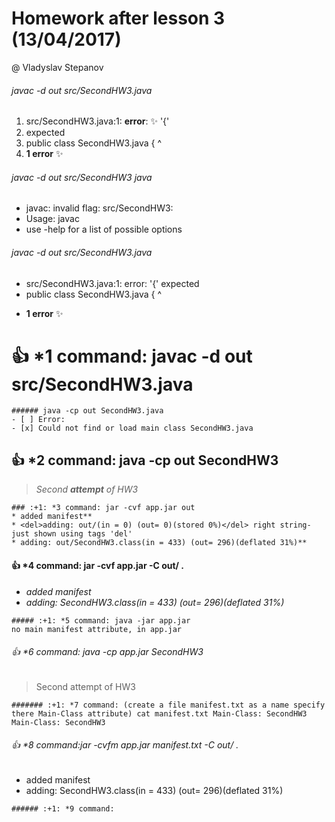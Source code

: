 # Homework after lesson 3 (13/04/2017)
@ Vladyslav Stepanov
###### javac -d out src/SecondHW3.java 
1. src/SecondHW3.java:1: **error**: :sparkles: '{'
2. expected
3.	public class SecondHW3.java {
               ^
4. **1 error** :sparkles:
###### javac -d out src/SecondHW3 java
- javac: invalid flag: src/SecondHW3:
 - Usage: javac <options> <source files>
  - use -help for a list of possible options
###### javac -d out src/SecondHW3.java
- src/SecondHW3.java:1: error: '{' expected
-	public class SecondHW3.java {
                      ^
* **1 error** :sparkles:
# :+1: *1 command: javac -d out src/SecondHW3.java
```
###### java -cp out SecondHW3.java
- [ ] Error:
- [x] Could not find or load main class SecondHW3.java
```
## :+1: *2 command: java -cp out SecondHW3
> _Second **attempt** of HW3_
```
### :+1: *3 command: jar -cvf app.jar out
* added manifest**
* <del>adding: out/(in = 0) (out= 0)(stored 0%)</del> right string- just shown using tags 'del'
* adding: out/SecondHW3.class(in = 433) (out= 296)(deflated 31%)**
```
#### :+1: *4 command:  jar -cvf app.jar -C out/ .
* *added manifest* 
* *adding: SecondHW3.class(in = 433) (out= 296)(deflated 31%)*
```
##### :+1: *5 command: java -jar app.jar 
no main manifest attribute, in app.jar
```
###### :+1: *6 command: java -cp app.jar SecondHW3
> Second attempt of HW3
```
####### :+1: *7 command: (create a file manifest.txt as a name specify there Main-Class attribute) cat manifest.txt Main-Class: SecondHW3
Main-Class: SecondHW3
```
###### :+1: *8 command:jar -cvfm app.jar manifest.txt -C out/ .
* added manifest
* adding: SecondHW3.class(in = 433) (out= 296)(deflated 31%)
```
###### :+1: *9 command: 



